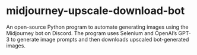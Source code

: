 # midjourney-upscale-download-bot
An open-source Python program to automate generating images using the Midjourney bot on Discord. The program uses Selenium and OpenAI’s GPT-3 to generate image prompts and then downloads upscaled bot-generated images.
